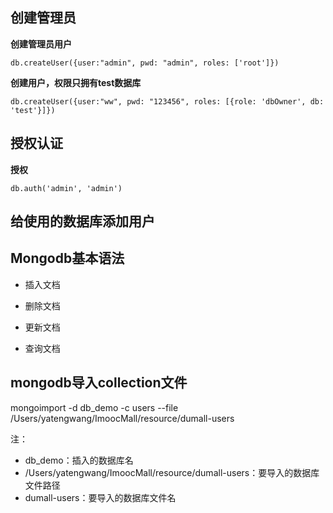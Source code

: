 ## 创建管理员

**创建管理员用户**

```
db.createUser({user:"admin", pwd: "admin", roles: ['root']})
```

**创建用户，权限只拥有test数据库**
```
db.createUser({user:"ww", pwd: "123456", roles: [{role: 'dbOwner', db: 'test'}]})
```

## 授权认证
**授权**

```
db.auth('admin', 'admin')
```

## 给使用的数据库添加用户

## Mongodb基本语法
- 插入文档

- 删除文档

- 更新文档

- 查询文档


## mongodb导入collection文件
mongoimport -d db_demo -c users --file /Users/yatengwang/ImoocMall/resource/dumall-users


注：
- db_demo：插入的数据库名
- /Users/yatengwang/ImoocMall/resource/dumall-users：要导入的数据库文件路径
- dumall-users：要导入的数据库文件名

